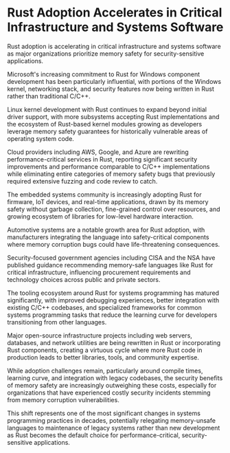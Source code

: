 # Rust Adoption Accelerates in Critical Infrastructure and Systems Software

Rust adoption is accelerating in critical infrastructure and systems software as major organizations prioritize memory safety for security-sensitive applications.

Microsoft's increasing commitment to Rust for Windows component development has been particularly influential, with portions of the Windows kernel, networking stack, and security features now being written in Rust rather than traditional C/C++.

Linux kernel development with Rust continues to expand beyond initial driver support, with more subsystems accepting Rust implementations and the ecosystem of Rust-based kernel modules growing as developers leverage memory safety guarantees for historically vulnerable areas of operating system code.

Cloud providers including AWS, Google, and Azure are rewriting performance-critical services in Rust, reporting significant security improvements and performance comparable to C/C++ implementations while eliminating entire categories of memory safety bugs that previously required extensive fuzzing and code review to catch.

The embedded systems community is increasingly adopting Rust for firmware, IoT devices, and real-time applications, drawn by its memory safety without garbage collection, fine-grained control over resources, and growing ecosystem of libraries for low-level hardware interaction.

Automotive systems are a notable growth area for Rust adoption, with manufacturers integrating the language into safety-critical components where memory corruption bugs could have life-threatening consequences.

Security-focused government agencies including CISA and the NSA have published guidance recommending memory-safe languages like Rust for critical infrastructure, influencing procurement requirements and technology choices across public and private sectors.

The tooling ecosystem around Rust for systems programming has matured significantly, with improved debugging experiences, better integration with existing C/C++ codebases, and specialized frameworks for common systems programming tasks that reduce the learning curve for developers transitioning from other languages.

Major open-source infrastructure projects including web servers, databases, and network utilities are being rewritten in Rust or incorporating Rust components, creating a virtuous cycle where more Rust code in production leads to better libraries, tools, and community expertise.

While adoption challenges remain, particularly around compile times, learning curve, and integration with legacy codebases, the security benefits of memory safety are increasingly outweighing these costs, especially for organizations that have experienced costly security incidents stemming from memory corruption vulnerabilities.

This shift represents one of the most significant changes in systems programming practices in decades, potentially relegating memory-unsafe languages to maintenance of legacy systems rather than new development as Rust becomes the default choice for performance-critical, security-sensitive applications.